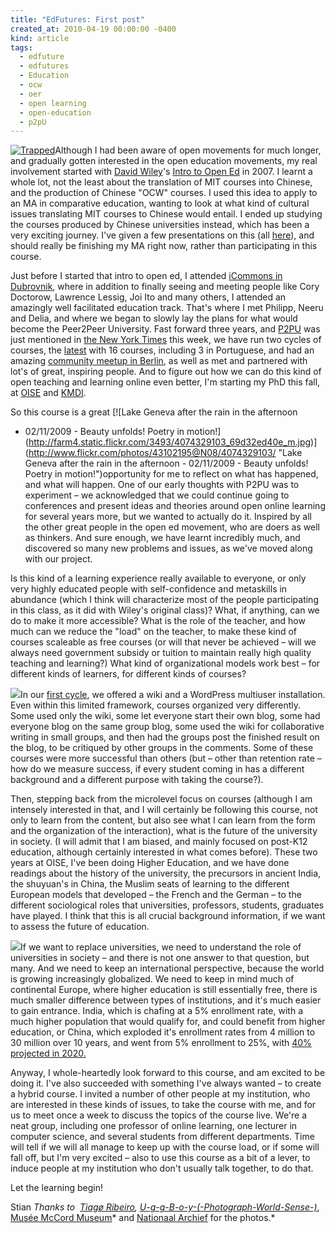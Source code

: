 ```yaml
---
title: "EdFutures: First post"
created_at: 2010-04-19 00:00:00 -0400
kind: article
tags:
  - edfuture
  - edfutures
  - Education
  - ocw
  - oer
  - open learning
  - open-education
  - p2pU
---
```


[![Trapped](http://farm3.static.flickr.com/2785/4534277631_52507b9367_m.jpg)](http://www.flickr.com/photos/56891569@N00/4534277631/ "Trapped")[](http://www.flickr.com/photos/43102195@N08/4074329103/ "U-g-g-B-o-y-(-Photograph-World-Sense-)")Although
I had been aware of open movements for much longer, and gradually gotten
interested in the open education movements, my real involvement started
with [David Wiley](http://davidwiley.org/)'s [Intro to Open
Ed](http://www.opencontent.org/wiki/index.php?title=Intro_Open_Ed_Syllabus)
in 2007. I learnt a whole lot, not the least about the translation of
MIT courses into Chinese, and the production of Chinese "OCW" courses. I
used this idea to apply to an MA in comparative education, wanting to
look at what kind of cultural issues translating MIT courses to Chinese
would entail. I ended up studying the courses produced by Chinese
universities instead, which has been a very exciting journey. I've given
a few presentations on this (all
[here](http://reganmian.net/blog/publications-and-presentations)), and
should really be finishing my MA right now, rather than participating in
this course.

Just before I started that intro to open ed, I attended [iCommons in
Dubrovnik](http://archive.icommons.org/resources/isummit-07-presentations-1),
where in addition to finally seeing and meeting people like Cory
Doctorow, Lawrence Lessig, Joi Ito and many others, I attended an
amazingly well facilitated education track. That's where I met Philipp,
Neeru and Delia, and where we began to slowly lay the plans for what
would become the Peer2Peer University. Fast forward three years, and
[P2PU](http://p2pu.org) was just mentioned in [the New York
Times](http://www.nytimes.com/2010/04/18/education/edlife/18open-t.html)
this week, we have run two cycles of courses, the
[latest](http://p2pu.org/course/list) with 16 courses, including 3 in
Portuguese, and had an amazing [community meetup in
Berlin](http://archive.p2pu.org/Workshop), as well as met and partnered
with lot's of great, inspiring people. And to figure out how we can do
this kind of open teaching and learning online even better, I'm starting
my PhD this fall, at [OISE](http://www.oise.utoronto.ca) and
[KMDI](http://www.kmdi.utoronto.ca/).

So this course is a great [![Lake Geneva after the rain in the afternoon
- 02/11/2009 - Beauty unfolds! Poetry in
motion!](http://farm4.static.flickr.com/3493/4074329103_69d32ed40e_m.jpg)](http://www.flickr.com/photos/43102195@N08/4074329103/ "Lake Geneva after the rain in the afternoon - 02/11/2009 -  Beauty unfolds! Poetry in motion!")opportunity
for me to reflect on what has happened, and what will happen. One of our
early thoughts with P2PU was to experiment – we acknowledged that we
could continue going to conferences and present ideas and theories
around open online learning for several years more, but we wanted to
actually do it. Inspired by all the other great people in the open ed
movement, who are doers as well as thinkers. And sure enough, we have
learnt incredibly much, and discovered so many new problems and issues,
as we've moved along with our project.

Is this kind of a learning experience really available to everyone, or
only very highly educated people with self-confidence and metaskills in
abundance (which I think will characterize most of the people
participating in this class, as it did with Wiley's original class)?
What, if anything, can we do to make it more accessible? What is the
role of the teacher, and how much can we reduce the "load" on the
teacher, to make these kind of courses scaleable as free courses (or
will that never be achieved – will we always need government subsidy or
tuition to maintain really high quality teaching and learning?) What
kind of organizational models work best – for different kinds of
learners, for different kinds of courses?

![](http://farm4.static.flickr.com/3116/2864643037_4faced8b9f_m.jpg)In
our [first cycle](http://archive.p2pu.org/), we offered a wiki and a
WordPress multiuser installation. Even within this limited framework,
courses organized very differently. Some used only the wiki, some let
everyone start their own blog, some had everyone blog on the same group
blog, some used the wiki for collaborative writing in small groups, and
then had the groups post the finished result on the blog, to be
critiqued by other groups in the comments. Some of these courses were
more successful than others (but – other than retention rate – how do we
measure success, if every student coming in has a different background
and a different purpose with taking the course?).

Then, stepping back from the microlevel focus on courses (although I am
intensely interested in that, and I will certainly be following this
course, not only to learn from the content, but also see what I can
learn from the form and the organization of the interaction), what is
the future of the university in society. (I will admit that I am biased,
and mainly focused on post-K12 education, although certainly interested
in what comes before). These two years at OISE, I've been doing Higher
Education, and we have done readings about the history of the
university, the precursors in ancient India, the shuyuan's in China, the
Muslim seats of learning to the different European models that developed
– the French and the German – to the different sociological roles that
universities, professors, students, graduates have played. I think that
this is all crucial background information, if we want to assess the
future of education.

![](http://farm3.static.flickr.com/2463/3921784963_6226769d88_m.jpg)If
we want to replace universities, we need to understand the role of
universities in society – and there is not one answer to that question,
but many. And we need to keep an international perspective, because the
world is growing increasingly globalized. We need to keep in mind much
of continental Europe, where higher education is still essentially free,
there is much smaller difference between types of institutions, and it's
much easier to gain entrance. India, which is chafing at a 5% enrollment
rate, with a much higher population that would qualify for, and could
benefit from higher education, or China, which exploded it's enrollment
rates from 4 million to 30 million over 10 years, and went from 5%
enrollment to 25%, with [40% projected in
2020.](http://reganmian.net/blog/2010/02/28/key-numbers-from-chinas-2010-2020-education-plan/)

Anyway, I whole-heartedly look forward to this course, and am excited to
be doing it. I've also succeeded with something I've always wanted – to
create a hybrid course. I invited a number of other people at my
institution, who are interested in these kinds of issues, to take the
course with me, and for us to meet once a week to discuss the topics of
the course live. We're a neat group, including one professor of online
learning, one lecturer in computer science, and several students from
different departments. Time will tell if we will all manage to keep up
with the course load, or if some will fall off, but I'm very excited –
also to use this course as a bit of a lever, to induce people at my
institution who don't usually talk together, to do that.

Let the learning begin!

Stian *Thanks to  [Tiagø
Ribeiro](http://www.flickr.com/photos/56891569@N00/4534277631/ "Tiagø Ribeiro"),
[*U-g-g-B-o-y-(-Photograph-World-Sense-)*](http://www.flickr.com/photos/43102195@N08/4074329103/ "U-g-g-B-o-y-(-Photograph-World-Sense-)")*,
[Musée McCord Museum](http://www.flickr.com/photos/museemccordmuseum/)*
and [Nationaal Archief](http://www.flickr.com/photos/nationaalarchief/)
for the
photos.[](http://www.flickr.com/photos/43102195@N08/4074329103/ "U-g-g-B-o-y-(-Photograph-World-Sense-)")*
